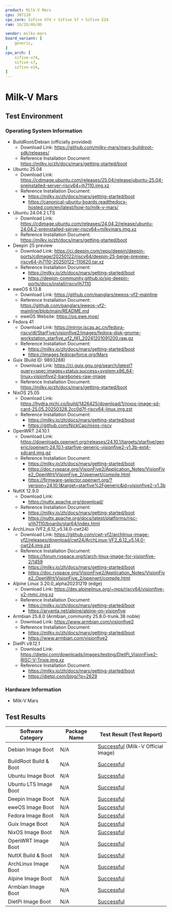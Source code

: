 ```yaml
---
product: Milk-V Mars
cpu: JH7110
cpu_core: SiFive U74 + SiFive S7 + SiFive E24
ram: 1G/2G/4G/8G

vendor: milkv-mars
board_variant: [
    generic,
]
cpu_arch: [
    sifive-u74,
    sifive-s7,
    sifive-e24,
]
---
```


# Milk-V Mars

## Test Environment

### Operating System Information

- BuildRoot/Debian (officially provided)
  - Download Link: <https://github.com/milkv-mars/mars-buildroot-sdk/releases/>
  - Reference Installation Document: <https://milkv.io/zh/docs/mars/getting-started/boot>
- Ubuntu 25.04
  - Download Link: <https://cdimage.ubuntu.com/releases/25.04/release/ubuntu-25.04-preinstalled-server-riscv64+jh7110.img.xz>
  - Reference Installation Document:
    - <https://milkv.io/zh/docs/mars/getting-started/boot>
    - <https://canonical-ubuntu-boards.readthedocs-hosted.com/en/latest/how-to/milk-v-mars/>
- Ubuntu 24.04.2 LTS
  - Download Link: <https://cdimage.ubuntu.com/releases/24.04.2/release/ubuntu-24.04.2-preinstalled-server-riscv64+milkvmars.img.xz>
  - Reference Installation Document: <https://milkv.io/zh/docs/mars/getting-started/boot>
- Deepin 25 preview
  - Download Link: <https://ci.deepin.com/repo/deepin/deepin-ports/cdimage/20250122/riscv64/deepin-25-beige-preview-riscv64-jh7110-20250122-110620.tar.xz>
  - Reference Installation Document:
    - <https://milkv.io/zh/docs/mars/getting-started/boot>
    - <https://deepin-community.github.io/sig-deepin-ports/docs/install/riscv/jh7110>
- eweOS 6.13.8
  - Download Link: <https://github.com/panglars/eweos-vf2-mainline>
  - Reference Installation Document: <https://github.com/panglars/eweos-vf2-mainline/blob/main/README.md>
  - eweOS Website: <https://os.ewe.moe/>
- Fedora 41
  - Download Link: <https://mirror.iscas.ac.cn/fedora-riscv/dl/StarFive/visionfive2/images/fedora-disk-gnome-workstation_starfive_vf2_f41_20241201091200.raw.gz>
  - Reference Installation Document:
    - <https://milkv.io/zh/docs/mars/getting-started/boot>
    - <https://images.fedoravforce.org/Mars>
- Guix (Build ID: 9893288)
  - Download Link: <https://ci.guix.gnu.org/search/latest?query=spec:images+status:success+system:x86_64-linux+visionfive2-barebones-raw-image>
  - Reference Installation Document: <https://milkv.io/zh/docs/mars/getting-started/boot>
- NixOS 25.05
  - Download Link: <https://hydra.nichi.co/build/1426425/download/1/nixos-image-sd-card-25.05.20250328.2cc0d7f-riscv64-linux.img.zst>
  - Reference Installation Document:
    - <https://milkv.io/zh/docs/mars/getting-started/boot>
    - <https://github.com/NickCao/nixos-riscv>
- OpenWRT 24.10.1
  - Download Link: <https://downloads.openwrt.org/releases/24.10.1/targets/starfive/generic/openwrt-24.10.1-starfive-generic-visionfive2-v1.3b-ext4-sdcard.img.gz>
  - Reference Installation Document:
    - <https://milkv.io/zh/docs/mars/getting-started/boot>
    - <https://doc.rvspace.org/VisionFive2/Application_Notes/VisionFive2_OpenWrt/VisionFive_2/openwrt/compile.html>
    - <https://firmware-selector.openwrt.org/?version=24.10.1&target=starfive%2Fgeneric&id=visionfive2-v1.3b>
- NuttX 12.9.0
  - Download Link:
    - <https://nuttx.apache.org/download/>
  - Reference Installation Document:
    - <https://milkv.io/zh/docs/mars/getting-started/boot>
    - <https://nuttx.apache.org/docs/latest/platforms/risc-v/jh7110/boards/star64/index.html>
- ArchLinux (VF2_6.12_v5.14.0-cwt24)
  - Download Link: <https://github.com/cwt-vf2/archlinux-image-vf2/releases/download/cwt24/ArchLinux-VF2_6.12_v5.14.0-cwt24.img.zst>
  - Reference Installation Document:
    - <https://forum.rvspace.org/t/arch-linux-image-for-visionfive-2/1459>
    - <https://milkv.io/zh/docs/mars/getting-started/boot>
    - <https://doc.rvspace.org/VisionFive2/Application_Notes/VisionFive2_OpenWrt/VisionFive_2/openwrt/compile.html>
- Alpine Linux 3.20.0_alpha20231219 (edge)
  - Download Link: <https://dev.alpinelinux.org/~mps/riscv64/visionfive-v2-mmc.img.xz>
  - Reference Installation Document:
    - <https://milkv.io/zh/docs/mars/getting-started/boot>
    - <https://arvanta.net/alpine/alpine-on-visionfive>
- Armbian 25.8.0 (Armbian_community 25.8.0-trunk.38 noble)
  - Download Link: <https://www.armbian.com/visionfive2>
  - Reference Installation Document:
    - <https://milkv.io/zh/docs/mars/getting-started/boot>
    - <https://www.armbian.com/visionfive2>
- DietPi v9.12.1
  - Download Link: <https://dietpi.com/downloads/images/testing/DietPi_VisionFive2-RISC-V-Trixie.img.xz>
  - Reference Installation Document:
    - <https://milkv.io/zh/docs/mars/getting-started/boot>
    - <https://dietpi.com/blog/?p=2629>

### Hardware Information

- Milk-V Mars

## Test Results

| Software Category      | Package Name | Test Result (Test Report)                    |
| ---------------------- | ------------ | -------------------------------------------- |
| Debian Image Boot      | N/A          | [Successful][Debian] (Milk-V Official Image) |
| BuildRoot Build & Boot | N/A          | [Successful][BuildRoot]                      |
| Ubuntu Image Boot      | N/A          | [Successful][Ubuntu]                         |
| Ubuntu LTS Image Boot  | N/A          | [Successful][Ubuntu LTS]                     |
| Deepin Image Boot      | N/A          | [Successful][Deepin]                         |
| eweOS Image Boot       | N/A          | [Successful][eweOS]                          |
| Fedora Image Boot      | N/A          | [Successful][Fedora]                         |
| Guix Image Boot        | N/A          | [Successful][Guix]                           |
| NixOS Image Boot       | N/A          | [Successful][NixOS]                          |
| OpenWRT Image Boot     | N/A          | [Successful][OpenWRT]                        |
| NuttX Build & Boot     | N/A          | [Successful][NuttX]                          |
| ArchLinux Image Boot   | N/A          | [Successful][ArchLinux]                      |
| Alpine Image Boot      | N/A          | [Successful][Alpine]                         |
| Armbian Image Boot     | N/A          | [Successful][Armbian]                        |
| DietPi Image Boot      | N/A          | [Successful][DietPi]                         |

[Debian]: ./Debian/README.md
[BuildRoot]: ./BuildRoot/README.md
[Ubuntu]: ./Ubuntu/README.md
[Ubuntu LTS]: ./Ubuntu/README_LTS.md
[Deepin]: ./Deepin/README.md
[eweOS]: ./eweOS/README.md
[Fedora]: ./Fedora/README.md
[Guix]: ./Guix/README.md
[NixOS]: ./NixOS/README.md
[OpenWRT]: ./OpenWRT/README.md
[NuttX]: ./NuttX/README.md
[ArchLinux]: ./ArchLinux/README.md
[Alpine]: ./Alpine/README.md
[Armbian]: ./Armbian/README.md
[DietPi]: ./DietPi/README.md
